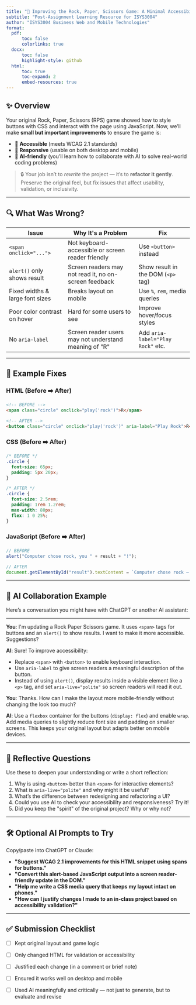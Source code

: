 ```yaml
---
title: "🧠 Improving the Rock, Paper, Scissors Game: A Minimal Accessibility & Responsiveness Fix"
subtitle: "Post-Assignment Learning Resource for ISYS3004"
author: "ISYS3004 Business Web and Mobile Technologies"
format: 
  pdf:
      toc: false
      colorlinks: true
  docx:
      toc: false
      highlight-style: github
  html:
      toc: true
      toc-expand: 2
      embed-resources: true
---
```



## ✨ Overview

Your original Rock, Paper, Scissors (RPS) game showed how to style buttons with CSS and interact with the page using JavaScript. Now, we’ll make **small but important improvements** to ensure the game is:

* 🦽 **Accessible** (meets WCAG 2.1 standards)
* 📱 **Responsive** (usable on both desktop and mobile)
* 🤖 **AI-friendly** (you’ll learn how to collaborate with AI to solve real-world coding problems)

> 🔒 Your job isn’t to *rewrite* the project — it’s to **refactor it gently**. Preserve the original feel, but fix issues that affect usability, validation, or inclusivity.

---

## 🔍 What Was Wrong?

| Issue                           | Why It's a Problem                                    | Fix                                |
| ------------------------------- | ----------------------------------------------------- | ---------------------------------- |
| `<span onclick="...">`          | Not keyboard-accessible or screen reader friendly     | Use `<button>` instead             |
| `alert()` only shows result     | Screen readers may not read it, no on-screen feedback | Show result in the DOM (`<p>` tag) |
| Fixed widths & large font sizes | Breaks layout on mobile                               | Use `%`, `rem`, media queries      |
| Poor color contrast on hover    | Hard for some users to see                            | Improve hover/focus styles         |
| No `aria-label`                 | Screen reader users may not understand meaning of "R" | Add `aria-label="Play Rock"` etc.  |

---

## 🧪 Example Fixes

### HTML (Before ➡️ After)

```html
<!-- BEFORE -->
<span class="circle" onclick="play('rock')">R</span>

<!-- AFTER -->
<button class="circle" onclick="play('rock')" aria-label="Play Rock">R</button>
```

### CSS (Before ➡️ After)

```css
/* BEFORE */
.circle {
  font-size: 65px;
  padding: 5px 20px;
}

/* AFTER */
.circle {
  font-size: 2.5rem;
  padding: 1rem 1.2rem;
  max-width: 80px;
  flex: 1 0 25%;
}
```

### JavaScript (Before ➡️ After)

```js
// BEFORE
alert("Computer chose rock, you " + result + "!");

// AFTER
document.getElementById("result").textContent = `Computer chose rock — ${result}`;
```

---

## 💬 AI Collaboration Example

Here’s a conversation you might have with ChatGPT or another AI assistant:

---

**You**:
I'm updating a Rock Paper Scissors game. It uses `<span>` tags for buttons and an `alert()` to show results. I want to make it more accessible. Suggestions?

**AI**:
Sure! To improve accessibility:

* Replace `<span>` with `<button>` to enable keyboard interaction.
* Use `aria-label` to give screen readers a meaningful description of the button.
* Instead of using `alert()`, display results inside a visible element like a `<p>` tag, and set `aria-live="polite"` so screen readers will read it out.

**You**:
Thanks. How can I make the layout more mobile-friendly without changing the look too much?

**AI**:
Use a `flexbox` container for the buttons (`display: flex`) and enable `wrap`. Add media queries to slightly reduce font size and padding on smaller screens. This keeps your original layout but adapts better on mobile devices.

---

## 🧠 Reflective Questions

Use these to deepen your understanding or write a short reflection:

1. Why is using `<button>` better than `<span>` for interactive elements?
2. What is `aria-live="polite"` and why might it be useful?
3. What’s the difference between redesigning and refactoring a UI?
4. Could you use AI to check your accessibility and responsiveness? Try it!
5. Did you keep the "spirit" of the original project? Why or why not?

---

## 🛠️ Optional AI Prompts to Try

Copy/paste into ChatGPT or Claude:

* **"Suggest WCAG 2.1 improvements for this HTML snippet using spans for buttons."**
* **"Convert this alert-based JavaScript output into a screen reader-friendly update in the DOM."**
* **"Help me write a CSS media query that keeps my layout intact on phones."**
* **"How can I justify changes I made to an in-class project based on accessibility validation?"**

---

## ✅ Submission Checklist

* [ ] Kept original layout and game logic
* [ ] Only changed HTML for validation or accessibility
* [ ] Justified each change (in a comment or brief note)
* [ ] Ensured it works well on desktop and mobile
* [ ] Used AI meaningfully and critically — not just to generate, but to evaluate and revise

